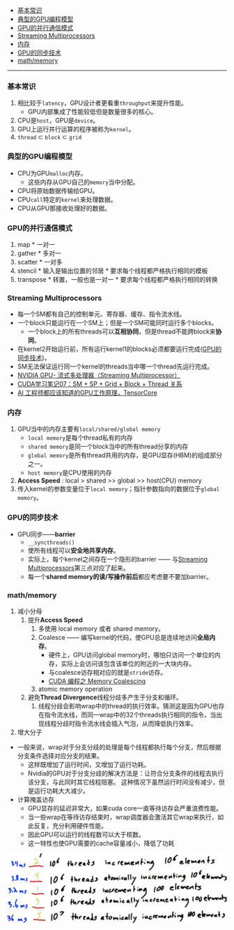 <!-- GFM-TOC -->
- [基本常识](#基本常识)
- [典型的GPU编程模型](#典型的gpu编程模型)
- [GPU的并行通信模式](#gpu的并行通信模式)
- [Streaming Multiprocessors](#streaming-multiprocessors)
- [内存](#内存)
- [GPU的同步技术](#gpu的同步技术)
- [math/memory](#mathmemory)
<!-- GFM-TOC -->
---


### 基本常识
1. 相比较于`latency`，GPU设计者更看重`throughput`来提升性能。
    * GPU内部集成了性能较低但是数量很多的核心。
2. CPU是`host`，GPU是`device`。
3. GPU上运行并行运算的程序被称为`kernel`。
4. `thread` ⊂ `block` ⊂ `grid`

   
### 典型的GPU编程模型
  * CPU为GPU`malloc`内存。
    * 这些内存从GPU自己的`memory`当中分配。
  * CPU将原始数据传输给GPU。
  * CPU`call`特定的`kernel`来处理数据。
  * CPU从GPU那接收处理好的数据。
   
### GPU的并行通信模式
  1. map
    * 一对一
  2. gather
    * 多对一
  3. scatter
    * 一对多
  4. stencil
    * 输入是输出位置的邻居
    * 要求每个线程都严格执行相同的模板
  5. transpose
    * 转置，一般也是一对一
    * 要求每个线程都严格执行相同的转换


### Streaming Multiprocessors
   * 每一个SM都有自己的控制单元、寄存器、缓存、指令流水线。
   * 一个block只能运行在一个SM上；但是一个SM可能同时运行多个blocks。
     * 一个block上的所有threads可以**互相协同**，但是thread不能跨block来**协同**。
   * 在kernel2开始运行前，所有运行kernel1的blocks必须都要运行完成([GPU的同步技术](#gpu的同步技术))。
   * SM无法保证运行同一个kernel的threads当中哪一个thread先运行完成。
   * [NVIDIA GPU- 流式多处理器（Streaming Multiprocessor）](https://blog.csdn.net/weixin_43844521/article/details/133906144)
   * [CUDA学习笔记07：SM + SP + Grid + Block + Thread 关系](https://blog.csdn.net/JackZhang_123/article/details/78147197)
   * [AI 工程师都应该知道的GPU工作原理，TensorCore](https://www.bilibili.com/video/BV1rH4y1c7Zs/?spm_id_from=333.1007.top_right_bar_window_default_collection.content.click&vd_source=d791a57f43dad7ca6a1d62950cab7001)



### 内存
   1. GPU当中的内存主要有`local/shared/global memory`
      * `local memory`是每个thread私有的内存       
      * `shared memory`是同一个block当中的所有thread分享的内存       
      * `global memory`是所有thread共用的内存，是GPU显存(HBM)的组成部分之一。      
      * `host memory`是CPU使用的内存     
   2. **Access Speed** : local > shared >> global >> host(CPU) memory
   3. 传入kernel的参数变量位于`local memory`；指针参数指向的数据位于`global memory`。


### GPU的同步技术
   * GPU同步——**barrier**
     * `__syncthreads()`
     * 使所有线程可以**安全地共享内存**。
     * 实际上，每个kernel之间存在一个隐形的barrier —— 与[Streaming Multiprocessors](#streaming-multiprocessors)第三点对应了起来。
     * 每一个**shared memory的读/写操作前后**都应考虑要不要加barrier。
  

### math/memory
  1. 减小分母
     1. 提升**Access Speed**
         1. 多使用 local memory 或者 shared memory。
         2. Coalesce —— 编写kernel的代码，使GPU总是连续地访问**全局内存**。
            * 硬件上，GPU访问global memory时，哪怕只访问一个单位的内存，实际上会访问该包含该单位的附近的一大块内存。
            * 与coalesce访存相对应的就是`stride`访存。
            * [CUDA 编程之 Memory Coalescing](https://zhuanlan.zhihu.com/p/300785893)
         3. atomic memory operation
      2. 避免**Thread Divergence**线程分歧多产生于分支和循环。
         1. 线程分歧会影响wrap中的thread的执行效率。猜测这是因为GPU也存在指令流水线，而同一wrap中的32个threads执行相同的指令，当出现线程分歧时指令流水线会插入气泡，从而降低执行效率。
  2. 增大分子
    



* 一般来说，wrap对于分支分歧的处理是每个线程都执行每个分支，然后根据分支条件选择对应分支的结果。
  * 这样既增加了运行时间，又增加了运行功耗。
  * Nvidia的GPU对于分支分歧的解决方法是：让符合分支条件的线程去执行该分支，与此同时其它线程阻塞。    这种情况下虽然运行时间没有减少，但是运行功耗大大减少。
* 计算掩盖访存
  * GPU显存的延迟非常大，如果cuda core一直等待访存会严重浪费性能。
  * 当一些wrap在等待访存结束时，wrap调度器会激活其它wrap来执行，如此反复，充分利用硬件性能。
  * 因此GPU可以运行的线程数可以大于核数。
  * 这一特性也使GPU需要的cache容量减小，降低了功耗
  


<div align="center"> <img src="./pic/gpu1.png"  width="600"/> 